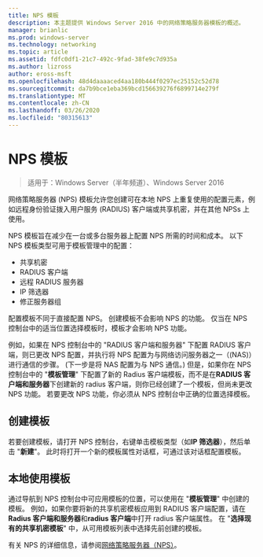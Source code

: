 ```yaml
---
title: NPS 模板
description: 本主题提供 Windows Server 2016 中的网络策略服务器模板的概述。
manager: brianlic
ms.prod: windows-server
ms.technology: networking
ms.topic: article
ms.assetid: fdfc0df1-21c7-492c-9fad-38fe9c7d935a
ms.author: lizross
author: eross-msft
ms.openlocfilehash: 48d4daaaaced4aa180b444f0297ec25152c52d78
ms.sourcegitcommit: da7b9bce1eba369bcd156639276f6899714e279f
ms.translationtype: MT
ms.contentlocale: zh-CN
ms.lasthandoff: 03/26/2020
ms.locfileid: "80315613"
---
```

# <a name="nps-templates"></a>NPS 模板

>适用于：Windows Server（半年频道）、Windows Server 2016

网络策略服务器 \(NPS\) 模板允许您创建可在本地 NPS 上重复使用的配置元素，例如远程身份验证拨入用户服务 \(RADIUS\) 客户端或共享机密，并在其他 NPSs 上使用。

NPS 模板旨在减少在一台或多台服务器上配置 NPS 所需的时间和成本。 以下 NPS 模板类型可用于模板管理中的配置：

- 共享机密
- RADIUS 客户端
- 远程 RADIUS 服务器
- IP 筛选器
- 修正服务器组

配置模板不同于直接配置 NPS。 创建模板不会影响 NPS 的功能。 仅当在 NPS 控制台中的适当位置选择模板时，模板才会影响 NPS 功能。 

例如，如果在 NPS 控制台中的 "RADIUS 客户端和服务器" 下配置 RADIUS 客户端，则已更改 NPS 配置，并执行将 NPS 配置为与网络访问服务器之一（\(NAS\)）进行通信的步骤。 \(下一步是将 NAS 配置为与 NPS 通信。\) 但是，如果你在 NPS 控制台中的 "**模板管理**" 下配置了新的 Radius 客户端模板，而不是在**RADIUS 客户端和服务器**下创建新的 radius 客户端，则你已经创建了一个模板，但尚未更改 NPS 功能。 若要更改 NPS 功能，你必须从 NPS 控制台中正确的位置选择模板。

## <a name="creating-templates"></a>创建模板

若要创建模板，请打开 NPS 控制台，右键单击模板类型（如**IP 筛选器**），然后单击 "**新建**"。 此时将打开一个新的模板属性对话框，可通过该对话框配置模板。

## <a name="using-templates-locally"></a>本地使用模板

通过导航到 NPS 控制台中可应用模板的位置，可以使用在 "**模板管理**" 中创建的模板。 例如，如果你要将新的共享机密模板应用到 RADIUS 客户端配置，请在**Radius 客户端和服务器**和**radius 客户端**中打开 radius 客户端属性。 在 "**选择现有的共享机密模板**" 中，从可用模板列表中选择先前创建的模板。

有关 NPS 的详细信息，请参阅[网络策略服务器（NPS）](nps-top.md)。
